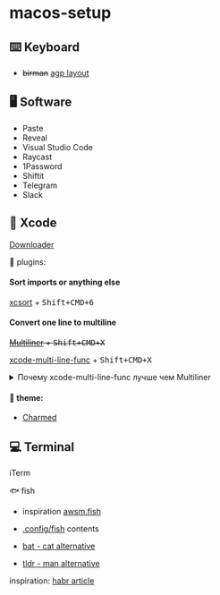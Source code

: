 # macos-setup

## ⌨️ Keyboard

- ~~birman~~ [agp layout](keyboard-agp.bundle)

## 🖥️ Software

- Paste
- Reveal
- Visual Studio Code
- Raycast
- 1Password
- Shiftit
- Telegram
- Slack

## 🔨 Xcode

[Downloader](https://github.com/vineetchoudhary/Downloader-for-Apple-Developers)

🔌 plugins:

#### Sort imports or anything else
[xcsort](https://apps.apple.com/ru/app/xcsort/id1153337296?l=en&mt=12) + <kbd>Shift+CMD+6</kbd>

#### Convert one line to multiline
~~[Multiliner](https://github.com/aheze/Multiliner) + <kbd>Shift+CMD+X</kbd>~~

[xcode-multi-line-func](https://github.com/angeria/xcode-multi-line-func) + <kbd>Shift+CMD+X</kbd>

<details><summary>Почему xcode-multi-line-func лучше чем Multiliner</summary>

```swift
// input 
CGRect(origin: .zero, size: CGSize(width: flagIconSize, height: flagIconSize))

// Multiliner result
CGRect(
  origin: .zero,
  size: CGSize(width: flagIconSize, // why?
  height: flagIconSize)
)

// xcode-multi-line-func result
CGRect(
  origin: .zero,
  size: CGSize(width: flagIconSize, height: flagIconSize) // what I wanted!
)
```

</details>


#### 🧮 theme: 
- [Charmed](https://github.com/CypherPoet/charmed-dark-xcode-theme)

## 💻 Terminal

iTerm

🐟 fish
- inspiration [awsm.fish](https://github.com/jorgebucaran/awsm.fish.git)
- [.config/fish](https://github.com/AgapovOne/macos-setup/tree/main/fish) contents

- [bat - cat alternative](https://github.com/sharkdp/bat)
- [tldr - man alternative](https://tldr.sh)

inspiration: [habr article](https://habr.com/ru/company/redmadrobot/blog/538446/)
